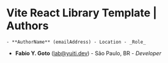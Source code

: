 # Vite React Library Template | Authors

    - **AuthorName** (emailAddress) - Location - _Role_

- **Fabio Y. Goto** (lab@yuiti.dev) - São Paulo, BR - _Developer_
